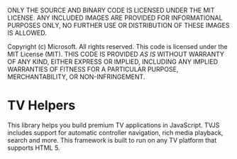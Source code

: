 ONLY THE SOURCE AND BINARY CODE IS LICENSED UNDER THE MIT LICENSE.  ANY INCLUDED IMAGES ARE PROVIDED FOR INFORMATIONAL PURPOSES ONLY, NO FURTHER USE OR DISTRIBUTION OF THESE IMAGES IS ALLOWED.

Copyright (c) Microsoft. All rights reserved.  This code is licensed under the MIT License (MIT).  THIS CODE IS PROVIDED *AS IS* WITHOUT WARRANTY OF ANY KIND, EITHER EXPRESS OR IMPLIED, INCLUDING ANY IMPLIED WARRANTIES OF FITNESS FOR A PARTICULAR PURPOSE, MERCHANTABILITY, OR NON-INFRINGEMENT.

# TV Helpers
This library helps you build premium TV applications in JavaScript. TVJS includes support for automatic controller navigation, rich media playback, search and more. This framework is built to run on any TV platform that supports HTML 5.

